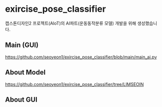 # exircise_pose_classifier
캡스톤디자인2 프로젝트(AIoT)의  AI파트(운동동작분류 모델) 개발을 위해 생성했습니다.

## Main (GUI)

https://github.com/seoyeon1/exircise_pose_classifier/blob/main/main_ai.py

## About Model

https://github.com/seoyeon1/exircise_pose_classifier/tree/LIMSEOIN

## About GUI

